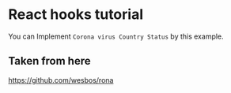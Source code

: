 # React hooks tutorial

You can Implement `Corona virus Country Status`
by this example.

## Taken from here
https://github.com/wesbos/rona